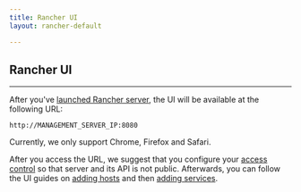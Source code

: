 ```yaml
---
title: Rancher UI
layout: rancher-default

---
```


## Rancher UI
---

After you've [launched Rancher server]({{site.baseurl}}/rancher/installing-rancher/installing-server/), the UI will be available at the following URL:

```
http://MANAGEMENT_SERVER_IP:8080
```

Currently, we only support Chrome, Firefox and Safari. 

After you access the URL, we suggest that you configure your [access control]({{site.baseurl}}/configuration/access-control/) so that server and its API is not public. Afterwards, you can follow the UI guides on [adding hosts]({{site.baseurl}}/rancher/rancher-ui/infrastructure/hosts/) and then [adding services]({{site.baseurl}}/rancher/rancher-ui/applications/stacks/adding-services). 

